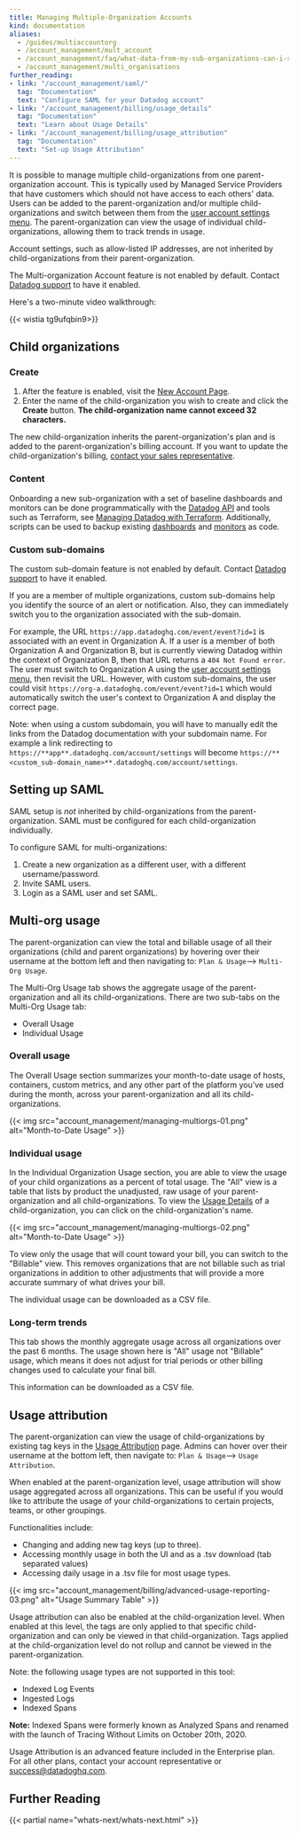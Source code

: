 ```yaml
---
title: Managing Multiple-Organization Accounts
kind: documentation
aliases:
  - /guides/multiaccountorg
  - /account_management/mult_account
  - /account_management/faq/what-data-from-my-sub-organizations-can-i-see-in-my-parent-account
  - /account_management/multi_organisations
further_reading:
- link: "/account_management/saml/"
  tag: "Documentation"
  text: "Configure SAML for your Datadog account"
- link: "/account_management/billing/usage_details"
  tag: "Documentation"
  text: "Learn about Usage Details"
- link: "/account_management/billing/usage_attribution"
  tag: "Documentation"
  text: "Set-up Usage Attribution"
---
```


It is possible to manage multiple child-organizations from one parent-organization account. This is typically used by Managed Service Providers that have customers which should not have access to each others' data. Users can be added to the parent-organization and/or multiple child-organizations and switch between them from the [user account settings menu][1]. The parent-organization can view the usage of individual child-organizations, allowing them to track trends in usage.

Account settings, such as allow-listed IP addresses, are not inherited by child-organizations from their parent-organization.

The Multi-organization Account feature is not enabled by default. Contact [Datadog support][2] to have it enabled.

Here's a two-minute video walkthrough:

{{< wistia tg9ufqbin9>}}
<br>

## Child organizations

### Create

1. After the feature is enabled, visit the [New Account Page][3].
2. Enter the name of the child-organization you wish to create and click the **Create** button. **The child-organization name cannot exceed 32 characters.**

The new child-organization inherits the parent-organization's plan and is added to the parent-organization's billing account. If you want to update the child-organization's billing, [contact your sales representative][4].

### Content

Onboarding a new sub-organization with a set of baseline dashboards and monitors can be done programmatically with the [Datadog API][5] and tools such as Terraform, see [Managing Datadog with Terraform][6]. Additionally, scripts can be used to backup existing [dashboards][7] and [monitors][8] as code.

### Custom sub-domains

The custom sub-domain feature is not enabled by default. Contact [Datadog support][2] to have it enabled.

If you are a member of multiple organizations, custom sub-domains help you identify the source of an alert or notification. Also, they can immediately switch you to the organization associated with the sub-domain.

For example, the URL `https://app.datadoghq.com/event/event?id=1` is associated with an event in Organization A. If a user is a member of both Organization A and Organization B, but is currently viewing Datadog within the context of Organization B, then that URL returns a `404 Not Found error`. The user must switch to Organization A using the [user account settings menu][1], then revisit the URL. However, with custom sub-domains, the user could visit `https://org-a.datadoghq.com/event/event?id=1` which would automatically switch the user's context to Organization A and display the correct page.

Note: when using a custom subdomain, you will have to manually edit the links from the Datadog documentation with your subdomain name. For example a link redirecting to `https://**app**.datadoghq.com/account/settings` will become `https://**<custom_sub-domain_name>**.datadoghq.com/account/settings`.

## Setting up SAML

SAML setup is _not_ inherited by child-organizations from the parent-organization. SAML must be configured for each child-organization individually. 

To configure SAML for multi-organizations:

1. Create a new organization as a different user, with a different username/password.
2. Invite SAML users.
3. Login as a SAML user and set SAML.

## Multi-org usage

The parent-organization can view the total and billable usage of all their organizations (child and parent organizations) by hovering over their username at the bottom left and then navigating to: `Plan & Usage`--> `Multi-Org Usage`.

The Multi-Org Usage tab shows the aggregate usage of the parent-organization and all its child-organizations. There are two sub-tabs on the Multi-Org Usage tab:

* Overall Usage
* Individual Usage

### Overall usage

The Overall Usage section summarizes your month-to-date usage of hosts, containers, custom metrics, and any other part of the platform you’ve used during the month, across your parent-organization and all its child-organizations.

{{< img src="account_management/managing-multiorgs-01.png" alt="Month-to-Date Usage" >}}

### Individual usage

In the Individual Organization Usage section, you are able to view the usage of your child organizations as a percent of total usage. The "All" view is a table that lists by product the unadjusted, raw usage of your parent-organization and all child-organizations. To view the [Usage Details][9] of a child-organization, you can click on the child-organization's name.

{{< img src="account_management/managing-multiorgs-02.png" alt="Month-to-Date Usage" >}}

To view only the usage that will count toward your bill, you can switch to the "Billable" view. This removes organizations that are not billable such as trial organizations in addition to other adjustments that will provide a more accurate summary of what drives your bill.

The individual usage can be downloaded as a CSV file.

### Long-term trends

This tab shows the monthly aggregate usage across all organizations over the past 6 months. The usage shown here is "All" usage not "Billable" usage, which means it does not adjust for trial periods or other billing changes used to calculate your final bill.

This information can be downloaded as a CSV file.

## Usage attribution

The parent-organization can view the usage of child-organizations by existing tag keys in the [Usage Attribution][10] page. Admins can hover over their username at the bottom left, then navigate to: `Plan & Usage`--> `Usage Attribution`.

When enabled at the parent-organization level, usage attribution will show usage aggregated across all organizations. This can be useful if you would like to attribute the usage of your child-organizations to certain projects, teams, or other groupings.

Functionalities include:

* Changing and adding new tag keys (up to three).
* Accessing monthly usage in both the UI and as a .tsv download (tab separated values)
* Accessing daily usage in a .tsv file for most usage types.

{{< img src="account_management/billing/advanced-usage-reporting-03.png" alt="Usage Summary Table" >}}

Usage attribution can also be enabled at the child-organization level. When enabled at this level, the tags are only applied to that specific child-organization and can only be viewed in that child-organization. Tags applied at the child-organization level do not rollup and cannot be viewed in the parent-organization.

Note: the following usage types are not supported in this tool:

* Indexed Log Events
* Ingested Logs
* Indexed Spans

**Note:** Indexed Spans were formerly known as Analyzed Spans and renamed with the launch of Tracing Without Limits on October 20th, 2020.

Usage Attribution is an advanced feature included in the Enterprise plan. For all other plans, contact your account representative or <a href="mailto:success@datadoghq.com">success@datadoghq.com</a>.

## Further Reading

{{< partial name="whats-next/whats-next.html" >}}

[1]: /account_management/#managing-your-organizations
[2]: /help/
[3]: https://app.datadoghq.com/account/new_org
[4]: mailto:success@datadoghq.com
[5]: /api/
[6]: https://www.datadoghq.com/blog/managing-datadog-with-terraform
[7]: /dashboards/screenboards/#backup-my-screenboard
[8]: /monitors/manage_monitor/
[9]: /account_management/billing/usage_details/
[10]: /account_management/billing/usage_attribution/
